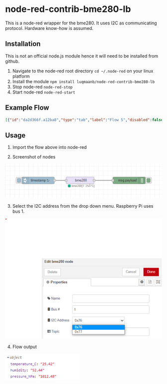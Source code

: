 # node-red-contrib-bme280-lb

This is a node-red wrapper for the bme280. It uses I2C as communicating protocol. Hardware know-how is assumed.

## Installation

This is not an official node.js module hence it will need to be installed from github.

1. Navigate to the node-red root directory ```cd ~/.node-red``` on your linux platform
2. Install the module ```npm install luqmaanb/node-red-contrib-bme280-lb```
3. Stop node-red ```node-red-stop```
4. Start node-red ```node-red-start```

## Example Flow

```json
[{"id":"da2d366f.a12ba8","type":"tab","label":"Flow 5","disabled":false,"info":""},{"id":"a3143510.b32548","type":"bme280","z":"da2d366f.a12ba8","name":"","bus":"1","address":"0x76","topic":"bme280","x":520,"y":340,"wires":[["6f3f007b.02edb"]]},{"id":"6f3f007b.02edb","type":"debug","z":"da2d366f.a12ba8","name":"","active":true,"tosidebar":true,"console":false,"tostatus":false,"complete":"false","statusVal":"","statusType":"auto","x":730,"y":340,"wires":[]},{"id":"4e33cf3d.7edb7","type":"inject","z":"da2d366f.a12ba8","name":"","props":[{"p":"payload"},{"p":"topic","vt":"str"}],"repeat":"1","crontab":"","once":false,"onceDelay":0.1,"topic":"","payload":"","payloadType":"date","x":340,"y":340,"wires":[["a3143510.b32548"]]}]
```

## Usage

1. Import the flow above into node-red

2. Screenshot of nodes

![image](extras/bme280Flow.png)

3. Select the I2C address from the drop down menu. Raspberry Pi uses bus 1.

![image](extras/bme280I2cConfig.png)

4. Flow output

![image](extras/bme280FlowOutput.png)

